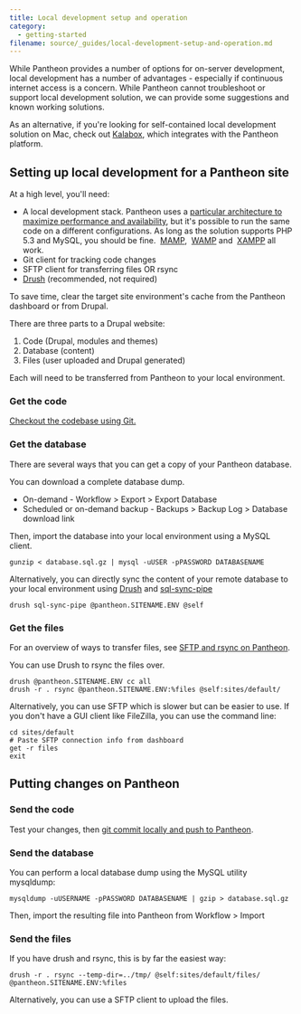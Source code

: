 ```yaml
---
title: Local development setup and operation
category:
  - getting-started
filename: source/_guides/local-development-setup-and-operation.md
---
```


While Pantheon provides a number of options for on-server development, local development has a number of advantages - especially if continuous internet access is a concern. While Pantheon cannot troubleshoot or support local development solution, we can provide some suggestions and known working solutions.  


As an alternative, if you're looking for self-contained local development solution on Mac, check out [Kalabox](http://www.kalamuna.com/products/kalabox), which integrates with the Pantheon platform.

## Setting up local development for a Pantheon site

At a high level, you'll need:

- A local development stack. Pantheon uses a [particular architecture to maximize performance and availability](/documentation/advanced-topics/all-about-application-containers/), but it's possible to run the same code on a different configurations. As long as the solution supports PHP 5.3 and MySQL, you should be fine.  [MAMP](http://www.mamp.info/),  [WAMP](http://www.wampserver.com/) and  [XAMPP](http://www.apachefriends.org/en/xampp.html) all work.
- Git client for tracking code changes
- SFTP client for transferring files OR rsync
- [Drush](/documentation/advanced-topics/drush-command-line-utility/) (recommended, not required)

To save time, clear the target site environment's cache from the Pantheon dashboard or from Drupal.

There are three parts to a Drupal website:

1. Code (Drupal, modules and themes)
2. Database (content)
3. Files (user uploaded and Drupal generated)

Each will need to be transferred from Pantheon to your local environment.

### Get the code

[Checkout the codebase using Git.](/documentation/getting-started/starting-with-git/)

### Get the database

There are several ways that you can get a copy of your Pantheon database.

You can download a complete database dump.

- On-demand - Workflow > Export > Export Database
- Scheduled or on-demand backup - Backups > Backup Log > Database download link

Then, import the database into your local environment using a MySQL client.

    gunzip < database.sql.gz | mysql -uUSER -pPASSWORD DATABASENAME

Alternatively, you can directly sync the content of your remote database to your local environment using [Drush](http://drush.org) and [sql-sync-pipe](https://drupal.org/project/drush_sql_sync_pipe)

    drush sql-sync-pipe @pantheon.SITENAME.ENV @self

### Get the files

For an overview of ways to transfer files, see [SFTP and rsync on Pantheon](/documentation/advanced-topics/rsync-and-sftp/).

You can use Drush to rsync the files over.

    drush @pantheon.SITENAME.ENV cc all
    drush -r . rsync @pantheon.SITENAME.ENV:%files @self:sites/default/

Alternatively, you can use SFTP which is slower but can be easier to use. If you don't have a GUI client like FileZilla, you can use the command line:

    cd sites/default
    # Paste SFTP connection info from dashboard
    get -r files
    exit

## Putting changes on Pantheon

### Send the code

Test your changes, then [git commit locally and push to Pantheon](/documentation/getting-started/starting-with-git/).

### Send the database

You can perform a local database dump using the MySQL utility mysqldump:

    mysqldump -uUSERNAME -pPASSWORD DATABASENAME | gzip > database.sql.gz

Then, import the resulting file into Pantheon from Workflow > Import

### Send the files

If you have drush and rsync, this is by far the easiest way:

    drush -r . rsync --temp-dir=../tmp/ @self:sites/default/files/ @pantheon.SITENAME.ENV:%files

Alternatively, you can use a SFTP client to upload the files.

